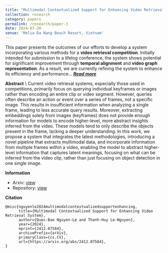 ```yaml
---
title: "Multimodal Contextualized Support for Enhancing Video Retrieval System"
collection: research
category: papers
permalink: /research/paper-3
date: 2024-07-20
venue: 'Melia Da Nang Beach Resort, Vietnam'
---
```


This paper presents the outcomes of our efforts to develop a system incorporating various methods for a **video retrieval competition**. Initially intended for submission to a lifelog conference, the system shows potential for significant improvement through **temporal alignment** and **video graph representation**. As a result, we are currently refining the system to enhance its efficiency and performance... [***Read more***](/research/paper-3)

**Abstract** \\
Current video retrieval systems, especially those used in competitions, primarily focus on querying individual keyframes or images rather than encoding an entire clip or video segment. However, queries often describe an action or event over a series of frames, not a specific image. This results in insufficient information when analyzing a single frame, leading to less accurate query results. Moreover, extracting embeddings solely from images (keyframes) does not provide enough information for models to encode higher-level, more abstract insights inferred from the video. These models tend to only describe the objects present in the frame, lacking a deeper understanding. In this work, we propose a system that integrates the latest methodologies, introducing a novel pipeline that extracts multimodal data, and incorporate information from multiple frames within a video, enabling the model to abstract higher-level information that captures latent meanings, focusing on what can be inferred from the video clip, rather than just focusing on object detection in one single image. 

**Information**
- Arxiv: [view](https://arxiv.org/abs/2412.07584)
- Repository: [view]()

**Citation**
```cite
@misc{nguyenle2024multimodalcontextualizedsupportenhancing,
      title={Multimodal Contextualized Support for Enhancing Video Retrieval System}, 
      author={Quoc-Bao Nguyen-Le and Thanh-Huy Le-Nguyen},
      year={2024},
      eprint={2412.07584},
      archivePrefix={arXiv},
      primaryClass={cs.CV},
      url={https://arxiv.org/abs/2412.07584}, 
}
```